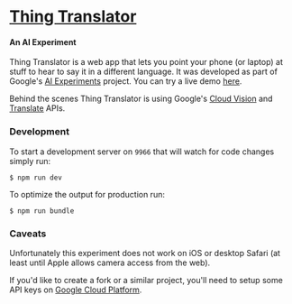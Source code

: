 # [Thing Translator](https://oxism.com/thing-translator/)
#### An AI Experiment

Thing Translator is a web app that lets you point your phone (or laptop) at
stuff to hear to say it in a different language. It was developed as part of
Google's [AI Experiments](https://g.co/aiexperiments/) project. You can try a
live demo [here](https://oxism.com/thing-translator/).

Behind the scenes Thing Translator is using Google's
[Cloud Vision](https://cloud.google.com/vision/) and
[Translate](https://cloud.google.com/translate/) APIs.


### Development

To start a development server on `9966` that will watch for code changes simply run:
```
$ npm run dev
```

To optimize the output for production run:
```
$ npm run bundle
```

### Caveats

Unfortunately this experiment does not work on iOS or desktop Safari (at least
until Apple allows camera access from the web).

If you'd like to create a fork or a similar project, you'll need to setup some
API keys on [Google Cloud Platform](https://cloud.google.com/).
